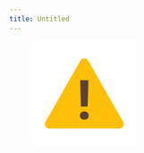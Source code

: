 ```yaml
---
title: Untitled
---
```


<figure><img src="../assets/image (2) (1) (1) (1) (1) (1).png" alt="" width="188"><figcaption></figcaption></figure>
